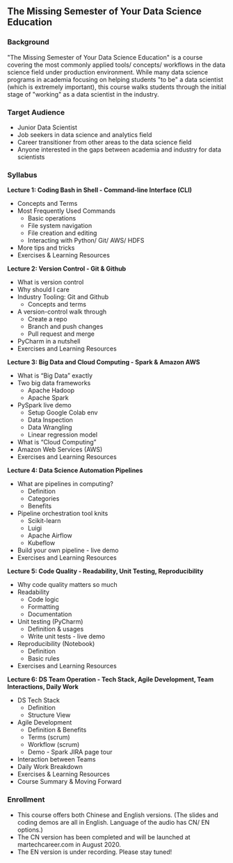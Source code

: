 ## The Missing Semester of Your Data Science Education

### Background

"The Missing Semester of Your Data Science Education" is a course covering the most commonly applied tools/ concepts/ workflows in the data science field under production environment. While many data science programs in academia focusing on helping students "to be" a data scientist (which is extremely important), this course walks students through the initial stage of "working" as a data scientist in the industry.

### Target Audience

- Junior Data Scientist
- Job seekers in data science and analytics field
- Career transitioner from other areas to the data science field
- Anyone interested in the gaps between academia and industry for data scientists

### Syllabus

**Lecture 1: Coding Bash in Shell - Command-line Interface (CLI)**
- Concepts and Terms
- Most Frequently Used Commands
  - Basic operations
  - File system navigation
  - File creation and editing
  - Interacting with Python/ Git/ AWS/ HDFS
- More tips and tricks
- Exercises & Learning Resources

**Lecture 2: Version Control - Git & Github**
- What is version control
- Why should I care
- Industry Tooling: Git and Github
  - Concepts and terms
- A version-control walk through
  - Create a repo
  - Branch and push changes
  - Pull request and merge
- PyCharm in a nutshell
- Exercises and Learning Resources

**Lecture 3: Big Data and Cloud Computing - Spark & Amazon AWS**
- What is “Big Data” exactly
- Two big data frameworks
  - Apache Hadoop
  - Apache Spark
- PySpark live demo
  - Setup Google Colab env
  - Data Inspection
  - Data Wrangling
  - Linear regression model
- What is “Cloud Computing”
- Amazon Web Services (AWS)
- Exercises and Learning Resources

**Lecture 4: Data Science Automation Pipelines**
- What are pipelines in computing?
  - Definition
  - Categories
  - Benefits
- Pipeline orchestration tool knits
  - Scikit-learn
  - Luigi
  - Apache Airflow
  - Kubeflow
- Build your own pipeline - live demo
- Exercises and Learning Resources

**Lecture 5: Code Quality - Readability, Unit Testing, Reproducibility**
- Why code quality matters so much
- Readability
  - Code logic
  - Formatting
  - Documentation
- Unit testing (PyCharm)
  - Definition & usages
  - Write unit tests - live demo
- Reproducibility (Notebook)
  - Definition
  - Basic rules
- Exercises and Learning Resources

**Lecture 6: DS Team Operation - Tech Stack, Agile Development, Team Interactions, Daily Work**
- DS Tech Stack
  - Definition
  - Structure View
- Agile Development
  - Definition & Benefits
  - Terms (scrum)
  - Workflow (scrum)
  - Demo - Spark JIRA page tour
- Interaction between Teams
- Daily Work Breakdown
- Exercises & Learning Resources
- Course Summary & Moving Forward

### Enrollment

- This course offers both Chinese and English versions. (The slides and coding demos are all in English. Language of the audio has CN/ EN options.)
- The CN version has been completed and will be launched at martechcareer.com in August 2020.
- The EN version is under recording. Please stay tuned!
